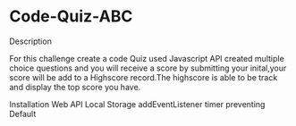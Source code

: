# Code-Quiz-ABC

Description


For this challenge create a code Quiz used Javascript API 
created multiple choice questions and you will receive a score by submitting 
your inital,your score will be add to a Highscore record.The highscore is able to be track and display the top score you have.

Installation
Web API Local Storage
addEventListener
timer 
preventing Default
